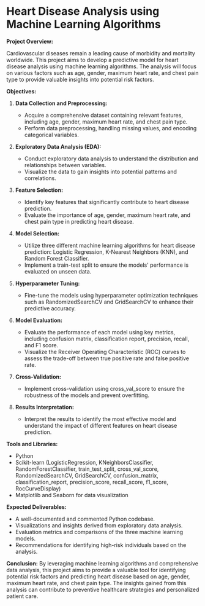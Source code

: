 # Heart Disease Analysis using Machine Learning Algorithms
**Project Overview:**

Cardiovascular diseases remain a leading cause of morbidity and mortality worldwide. This project aims to develop a predictive model for heart disease analysis using machine learning algorithms. The analysis will focus on various factors such as age, gender, maximum heart rate, and chest pain type to provide valuable insights into potential risk factors.

**Objectives:**

1. **Data Collection and Preprocessing:**
   - Acquire a comprehensive dataset containing relevant features, including age, gender, maximum heart rate, and chest pain type.
   - Perform data preprocessing, handling missing values, and encoding categorical variables.

2. **Exploratory Data Analysis (EDA):**
   - Conduct exploratory data analysis to understand the distribution and relationships between variables.
   - Visualize the data to gain insights into potential patterns and correlations.

3. **Feature Selection:**
   - Identify key features that significantly contribute to heart disease prediction.
   - Evaluate the importance of age, gender, maximum heart rate, and chest pain type in predicting heart disease.

4. **Model Selection:**
   - Utilize three different machine learning algorithms for heart disease prediction: Logistic Regression, K-Nearest Neighbors (KNN), and Random Forest Classifier.
   - Implement a train-test split to ensure the models' performance is evaluated on unseen data.

5. **Hyperparameter Tuning:**
   - Fine-tune the models using hyperparameter optimization techniques such as RandomizedSearchCV and GridSearchCV to enhance their predictive accuracy.

6. **Model Evaluation:**
   - Evaluate the performance of each model using key metrics, including confusion matrix, classification report, precision, recall, and F1 score.
   - Visualize the Receiver Operating Characteristic (ROC) curves to assess the trade-off between true positive rate and false positive rate.

7. **Cross-Validation:**
   - Implement cross-validation using cross_val_score to ensure the robustness of the models and prevent overfitting.

8. **Results Interpretation:**
   - Interpret the results to identify the most effective model and understand the impact of different features on heart disease prediction.

**Tools and Libraries:**
- Python
- Scikit-learn (LogisticRegression, KNeighborsClassifier, RandomForestClassifier, train_test_split, cross_val_score, RandomizedSearchCV, GridSearchCV, confusion_matrix, classification_report, precision_score, recall_score, f1_score, RocCurveDisplay)
- Matplotlib and Seaborn for data visualization

**Expected Deliverables:**
- A well-documented and commented Python codebase.
- Visualizations and insights derived from exploratory data analysis.
- Evaluation metrics and comparisons of the three machine learning models.
- Recommendations for identifying high-risk individuals based on the analysis.

**Conclusion:**
By leveraging machine learning algorithms and comprehensive data analysis, this project aims to provide a valuable tool for identifying potential risk factors and predicting heart disease based on age, gender, maximum heart rate, and chest pain type. The insights gained from this analysis can contribute to preventive healthcare strategies and personalized patient care.
